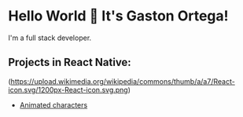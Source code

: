 # Hello World 👋 It's Gaston Ortega!
I'm a full stack developer.

## Projects in React Native:
(https://upload.wikimedia.org/wikipedia/commons/thumb/a/a7/React-icon.svg/1200px-React-icon.svg.png)
* [Animated characters]()